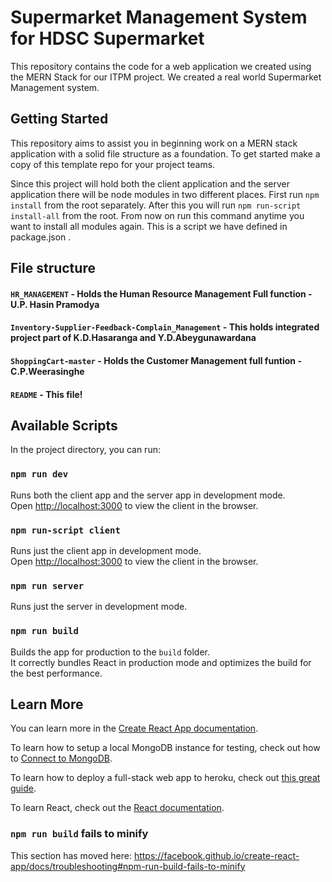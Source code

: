 # Supermarket Management System for HDSC Supermarket

This repository contains the code for a web application we created using the MERN Stack for our ITPM project. We created a real world Supermarket Management system.

## Getting Started
This repository aims to assist you in beginning work on a MERN stack application with a solid file structure as a foundation.
To get started make a copy of this template repo for your project teams.

Since this project will hold both the client application and the server application there will be node modules in two different places. 
First run `npm install` from the root separately. After this you will run `npm run-script install-all` from the root.
From now on run this command anytime you want to install all modules again. This is a script we have defined in package.json .

## File structure
#### `HR_MANAGEMENT` - Holds the Human Resource Management Full function -U.P. Hasin Pramodya

#### `Inventory-Supplier-Feedback-Complain_Management` - This holds integrated project part of K.D.Hasaranga and Y.D.Abeygunawardana

#### `ShoppingCart-master` - Holds the Customer Management full funtion -C.P.Weerasinghe

#### `README` - This file!


## Available Scripts

In the project directory, you can run:

### `npm run dev`

Runs both the client app and the server app in development mode.<br>
Open [http://localhost:3000](http://localhost:3000) to view the client in the browser.

### `npm run-script client`

Runs just the client app in development mode.<br>
Open [http://localhost:3000](http://localhost:3000) to view the client in the browser.


### `npm run server`

Runs just the server in development mode.<br>


### `npm run build`

Builds the app for production to the `build` folder.<br>
It correctly bundles React in production mode and optimizes the build for the best performance.

## Learn More

You can learn more in the [Create React App documentation](https://facebook.github.io/create-react-app/docs/getting-started).

To learn how to setup a local MongoDB instance for testing, check out how to [Connect to MongoDB](https://docs.mongodb.com/guides/server/drivers/).

To learn how to deploy a full-stack web app to heroku, check out [this great guide](https://daveceddia.com/deploy-react-express-app-heroku/).

To learn React, check out the [React documentation](https://reactjs.org/).

### `npm run build` fails to minify

This section has moved here: https://facebook.github.io/create-react-app/docs/troubleshooting#npm-run-build-fails-to-minify
